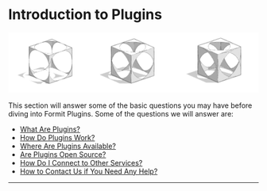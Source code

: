 # Introduction to Plugins

![](../.gitbook/assets/c3.PNG)

This section will answer some of the basic questions you may have before diving into Formit Plugins. Some of the questions we will answer are:

* [What Are Plugins?](introduction/what-are-plugins.md)
* [How Do Plugins Work?](broken-reference)
* [Where Are Plugins Available?](introduction/where-are-they-available.md)
* [Are Plugins Open Source?](introduction/are-plugins-open-source.md)
* [How Do I Connect to Other Services?](introduction/how-do-i-connect-to-other-services.md)
* [How to Contact Us if You Need Any Help?](introduction/how-to-contact-us.md)

****



&#x20;
